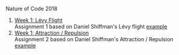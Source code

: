 Nature of Code 2018

1. [Week 1: Lévy Flight](https://alicehgsun.github.io/NOC18/week1/)
<br>Assignment 1 based on Daniel Shiffman's Lévy flight [example](https://github.com/CodingTrain/Rainbow-Code/blob/master/CodingChallenges/CC_53_random_walk_levy/sketch.js)
1. [Week 1: Attraction / Repulsion](https://alicehgsun.github.io/NOC18/week2/)
<br>Assignment 2 based on Daniel Shiffman's Attraction / Repulsion [example](https://github.com/CodingTrain/Rainbow-Code/tree/master/CodingChallenges/CC_56_attraction_repulsion)
